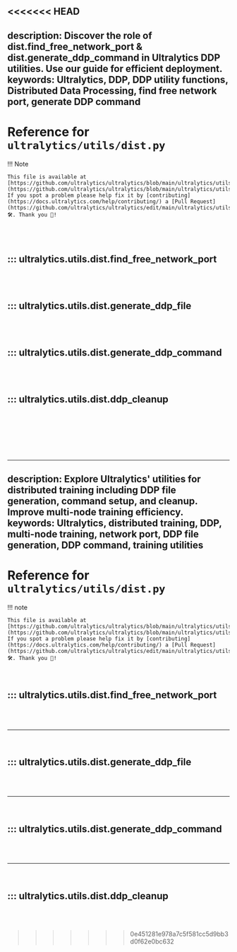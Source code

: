 <<<<<<< HEAD
---
description: Discover the role of dist.find_free_network_port & dist.generate_ddp_command in Ultralytics DDP utilities. Use our guide for efficient deployment.
keywords: Ultralytics, DDP, DDP utility functions, Distributed Data Processing, find free network port, generate DDP command
---

# Reference for `ultralytics/utils/dist.py`

!!! Note

    This file is available at [https://github.com/ultralytics/ultralytics/blob/main/ultralytics/utils/dist.py](https://github.com/ultralytics/ultralytics/blob/main/ultralytics/utils/dist.py). If you spot a problem please help fix it by [contributing](https://docs.ultralytics.com/help/contributing/) a [Pull Request](https://github.com/ultralytics/ultralytics/edit/main/ultralytics/utils/dist.py) 🛠️. Thank you 🙏!

<br><br>

## ::: ultralytics.utils.dist.find_free_network_port

<br><br>

## ::: ultralytics.utils.dist.generate_ddp_file

<br><br>

## ::: ultralytics.utils.dist.generate_ddp_command

<br><br>

## ::: ultralytics.utils.dist.ddp_cleanup

<br><br>
=======
---
description: Explore Ultralytics' utilities for distributed training including DDP file generation, command setup, and cleanup. Improve multi-node training efficiency.
keywords: Ultralytics, distributed training, DDP, multi-node training, network port, DDP file generation, DDP command, training utilities
---

# Reference for `ultralytics/utils/dist.py`

!!! note

    This file is available at [https://github.com/ultralytics/ultralytics/blob/main/ultralytics/utils/dist.py](https://github.com/ultralytics/ultralytics/blob/main/ultralytics/utils/dist.py). If you spot a problem please help fix it by [contributing](https://docs.ultralytics.com/help/contributing/) a [Pull Request](https://github.com/ultralytics/ultralytics/edit/main/ultralytics/utils/dist.py) 🛠️. Thank you 🙏!

<br>

## ::: ultralytics.utils.dist.find_free_network_port

<br><br><hr><br>

## ::: ultralytics.utils.dist.generate_ddp_file

<br><br><hr><br>

## ::: ultralytics.utils.dist.generate_ddp_command

<br><br><hr><br>

## ::: ultralytics.utils.dist.ddp_cleanup

<br><br>
>>>>>>> 0e451281e978a7c5f581cc5d9bb3d0f62e0bc632
